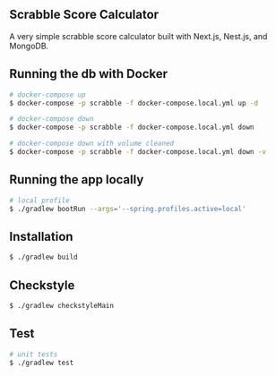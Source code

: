 ## Scrabble Score Calculator

A very simple scrabble score calculator built with Next.js, Nest.js, and MongoDB.

## Running the db with Docker

```bash
# docker-compose up
$ docker-compose -p scrabble -f docker-compose.local.yml up -d

# docker-compose down
$ docker-compose -p scrabble -f docker-compose.local.yml down

# docker-compose down with volume cleaned
$ docker-compose -p scrabble -f docker-compose.local.yml down -v
```

## Running the app locally

```bash
# local profile
$ ./gradlew bootRun --args='--spring.profiles.active=local'
```

## Installation

```bash
$ ./gradlew build
```

## Checkstyle

```bash
$ ./gradlew checkstyleMain
```

## Test

```bash
# unit tests
$ ./gradlew test
```


